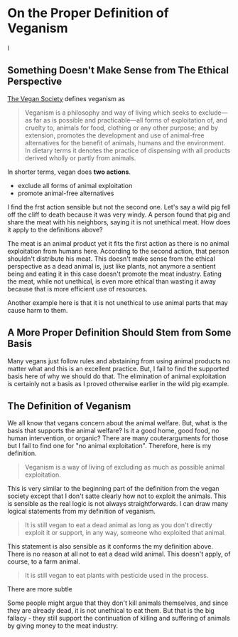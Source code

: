 # On the Proper Definition of Veganism

<!-- Like many other terms, the definitions of veganism can be conflicting. Some might  -->
<!--  -->
<!-- ## Rulebook vs Ethics -->

I 

## Something Doesn't Make Sense from The Ethical Perspective

[The Vegan Society](https://www.vegansociety.com/go-vegan/definition-veganismhttps://www.vegansociety.com/go-vegan/definition-veganism) defines veganism as

> Veganism is a philosophy and way of living which seeks to exclude—as far as is possible and practicable—all forms of exploitation of, and cruelty to, animals for food, clothing or any other purpose; and by extension, promotes the development and use of animal-free alternatives for the benefit of animals, humans and the environment. In dietary terms it denotes the practice of dispensing with all products derived wholly or partly from animals.

In shorter terms, vegan does **two actions**.

- exclude all forms of animal exploitation
- promote animal-free alternatives

I find the frst action sensible but not the second one. Let's say a wild pig fell off the cliff to death because it was very windy. A person found that pig and share the meat with his neighbors, saying it is not unethical meat. How does it apply to the definitions above?

The meat is an animal product yet it fits the first action as there is no animal exploitation from humans here. According to the second action, that person shouldn't distribute his meat. This doesn't make sense from the ethical perspective as a dead animal is, just like plants, not anymore a sentient being and eating it in this case doesn't promote the meat industry. Eating the meat, while not unethical, is even more ethical than wasting it away because that is more efficient use of resources.

Another example here is that it is not unethical to use animal parts that may cause harm to them.
<!-- - Wear a second-hand leather suit from a previous non-vegan person and live in the cabin alone without anyone realizing the existence of that leather (i.e. not advertising it). -->

## A More Proper Definition Should Stem from Some Basis
Many vegans just follow rules and abstaining from using animal products no matter what and this is an excellent practice. But, I fail to find the supported basis here of why we should do that. The elimination of animal exploitation is certainly not a basis as I proved otherwise earlier in the wild pig example.

## The Definition of Veganism
We all know that vegans concern about the animal welfare. But, what is the basis that supports the animal welfare? Is it a good home, good food, no human intervention, or organic? There are many couterarguments for those but I fail to find one for "no animal exploitation". Therefore, here is my definition.

> Veganism is a way of living of excluding as much as possible animal exploitation.

This is very similar to the beginning part of the definition from the vegan society except that I don't satte clearly how not to exploit the animals. This is sensible as the real logic is not always straightforwards. I can draw many logical statements from my definition of veganism.

> It is still vegan to eat a dead animal as long as you don't directly exploit it or support, in any way, someone who exploited that animal.

This statement is also sensible as it conforms the my definition above. There is no reason at all not to eat a dead wild animal. This doesn't apply, of course, to a farm animal.

> It is still vegan to eat plants with pesticide used in the process.





There are more subtle 

Some people might argue that they don't kill animals themselves, and since they are already dead, it is not unethical to eat them. But that is the big fallacy - they still support the continuation of killing and suffering of animals by giving money to the meat industry.
